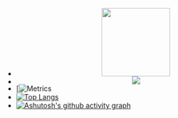 - <div align="center"> <img height="137px" src="https://github-readme-stats.vercel.app/api?username=hliu5049&hide_title=true&hide_border=true&show_icons=trueline_height=21&text_color=000&icon_color=000&bg_color=0,ea6161,ffc64d,fffc4d,52fa5a&theme=graywhite" /> </div>
- <div align="center"> <img src="https://github-readme-stats.vercel.app/api/top-langs/?username=hliu5049&hide_title=true&hide_border=true&layout=compact&langs_count=6&text_color=000&icon_color=fff&bg_color=0,52fa5a,4dfcff,c64dff&theme=graywhite" /> </div>
- [![Metrics](https://metrics.lecoq.io/hliu5049?template=classic&base=header%2C%20activity%2C%20community%2C%20repositories%2C%20metadata&base.indepth=false&base.hireable=false&base.skip=false&config.timezone=Asia%2FShanghai)
- [![Top Langs](https://github-readme-stats.vercel.app/api/top-langs/?username=hliu5049)](https://github.com/anuraghazra/github-readme-stats)
- [![Ashutosh's github activity graph](https://github-readme-activity-graph.vercel.app/graph?username=hliu5049)](https://github.com/ashutosh00710/github-readme-activity-graph)
<!---
hliu5049/hliu5049 is a ✨ special ✨ repository because its `README.md` (this file) appears on your GitHub profile.
You can click the Preview link to take a look at your changes.
--->
